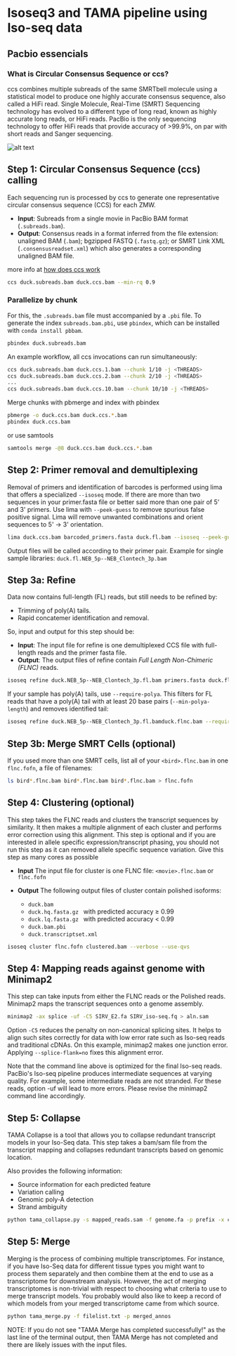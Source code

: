 # Isoseq3 and TAMA pipeline using Iso-seq data

## Pacbio essencials

### What is Circular Consensus Sequence or ccs?
ccs combines multiple subreads of the same SMRTbell molecule using a statistical model to produce one highly accurate consensus sequence, also called a HiFi read.
Single Molecule, Real-Time (SMRT) Sequencing technology has evolved to a different type of long read, known as highly accurate long reads, or HiFi reads. PacBio is the only sequencing technology to offer HiFi reads that provide accuracy of >99.9%, on par with short reads and Sanger sequencing.
 
 
![alt text](https://ccs.how/img/generate-hifi.png)


## Step 1: Circular Consensus Sequence (ccs) calling 

Each sequencing run is processed by ccs to generate one representative circular consensus sequence (CCS) for each ZMW.
* **Input**: Subreads from a single movie in PacBio BAM format (```.subreads.bam```).
* **Output**: Consensus reads in a format inferred from the file extension: unaligned BAM (```.bam```); bgzipped FASTQ (```.fastq.gz```); 
or SMRT Link XML (```.consensusreadset.xml```) which also generates a corresponding unaligned BAM file.

more info at [how does ccs work](https://ccs.how/how-does-ccs-work.html)
```bash
ccs duck.subreads.bam duck.ccs.bam --min-rq 0.9
```
### Parallelize by chunk

For this, the ```.subreads.bam``` file must accompanied by a ```.pbi``` file. To generate the index ```subreads.bam.pbi```, use ```pbindex```, which can be installed with ```conda install pbbam```.
```bash
pbindex duck.subreads.bam
```
An example workflow, all ccs invocations can run simultaneously:
```bash
ccs duck.subreads.bam duck.ccs.1.bam --chunk 1/10 -j <THREADS>
ccs duck.subreads.bam duck.ccs.2.bam --chunk 2/10 -j <THREADS>
...
ccs duck.subreads.bam duck.ccs.10.bam --chunk 10/10 -j <THREADS>
```
Merge chunks with pbmerge and index with pbindex
```bash
pbmerge -o duck.ccs.bam duck.ccs.*.bam
pbindex duck.ccs.bam
 ```
or use samtools
```bash
samtools merge -@8 duck.ccs.bam duck.ccs.*.bam
```
## Step 2: Primer removal and demultiplexing 
Removal of primers and identification of barcodes is performed using lima that offers a specialized ```--isoseq``` mode. 
If there are more than two sequences in your primer.fasta file or better said more than one pair of 5' and 3' primers.
Use lima with ```--peek-guess``` to remove spurious false positive signal. Lima will remove unwanted combinations and orient sequences to 5' → 3' orientation.
```bash
lima duck.ccs.bam barcoded_primers.fasta duck.fl.bam --isoseq --peek-guess
```
Output files will be called according to their primer pair. Example for single sample libraries: ```duck.fl.NEB_5p--NEB_Clontech_3p.bam```

## Step 3a: Refine
Data now contains full-length (FL) reads, but still needs to be refined by:
* Trimming of poly(A) tails.
* Rapid concatemer identification and removal.

So, input and output for this step should be:
* **Input**: The input file for refine is one demultiplexed CCS file with full-length reads and the primer fasta file.
* **Output**: The output files of refine contain *Full Length Non-Chimeric (FLNC)* reads.
```bash
isoseq refine duck.NEB_5p--NEB_Clontech_3p.fl.bam primers.fasta duck.flnc.bam
```

If your sample has poly(A) tails, use ```--require-polya```. This filters for FL reads that have a poly(A) tail with at least 20 base pairs (```--min-polya-length```) and removes identified tail:
```bash
isoseq refine duck.NEB_5p--NEB_Clontech_3p.fl.bamduck.flnc.bam --require-polya
```

## Step 3b: Merge SMRT Cells (optional)
If you used more than one SMRT cells, list all of your ```<bird>.flnc.bam``` in one ```flnc.fofn```, a file of filenames:
```bash
ls bird*.flnc.bam bird*.flnc.bam bird*.flnc.bam > flnc.fofn
 ```

## Step 4: Clustering (optional)
This step takes the FLNC reads and clusters the transcript sequences by similarity. It then makes a multiple alignment of each cluster and performs error correction using this alignment. This step is optional and if you are interested in allele specific expression/transcript phasing, you should not run this step as it can removed allele specific sequence variation. Give this step as many cores as possible

* **Input** The input file for cluster is one FLNC file:
```<movie>.flnc.bam``` or ```flnc.fofn```

* **Output** The following output files of cluster contain polished isoforms:

   *  ```duck.bam ```
   *  ```duck.hq.fasta.gz ```  with predicted accuracy ≥ 0.99
   *  ```duck.lq.fasta.gz ```  with predicted accuracy < 0.99
   *  ```duck.bam.pbi ```
   *  ```duck.transcriptset.xml ```
 
```bash
isoseq cluster flnc.fofn clustered.bam --verbose --use-qvs
  ```


## Step 4: Mapping reads against genome with Minimap2
This step can take inputs from either the FLNC reads or the Polished reads. Minimap2 maps the transcript sequences onto a genome assembly.
```bash
minimap2 -ax splice -uf -C5 SIRV_E2.fa SIRV_iso-seq.fq > aln.sam
```
Option ```-C5``` reduces the penalty on non-canonical splicing sites. It helps to align such sites correctly for data with low error rate such as Iso-seq reads and traditional cDNAs. On this example, minimap2 makes one junction error. Applying ```--splice-flank=no``` fixes this alignment error.

Note that the command line above is optimized for the final Iso-seq reads. PacBio's Iso-seq pipeline produces intermediate sequences at varying quality. For example, some intermediate reads are not stranded. For these reads, option -uf will lead to more errors. Please revise the minimap2 command line accordingly.
## Step 5: Collapse 
TAMA Collapse is a tool that allows you to collapse redundant transcript models in your Iso-Seq data.
This step takes a bam/sam file from the transcript mapping and collapses redundant transcripts based on genomic location.

Also provides the following information: 
* Source information for each predicted feature
* Variation calling
* Genomic poly-A detection 
* Strand ambiguity

```bash
python tama_collapse.py -s mapped_reads.sam -f genome.fa -p prefix -x capped
```
## Step 5: Merge
Merging is the process of combining multiple transcriptomes. For instance, if you have Iso-Seq data for different tissue types you might want to process them separately and then combine them at the end to use as a transcriptome for downstream analysis. However, the act of merging transcriptomes is non-trivial with respect to choosing what criteria to use to merge transcript models. You probably would also like to keep a record of which models from your merged transcriptome came from which source. 
```bash
python tama_merge.py -f filelist.txt -p merged_annos
```
NOTE: If you do not see "TAMA Merge has completed successfully!" as the last line of the terminal output, then TAMA Merge has not completed and there are likely issues with the input files.

